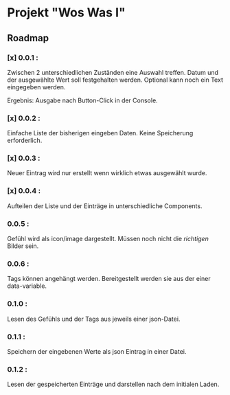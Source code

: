 # Projekt "Wos Was I"

## Roadmap

### [x] 0.0.1 :
Zwischen 2 unterschiedlichen Zuständen eine Auswahl treffen.
Datum und der ausgewählte Wert soll festgehalten werden.
Optional kann noch ein Text eingegeben werden.

Ergebnis: Ausgabe nach Button-Click in der Console.

### [x] 0.0.2 :
Einfache Liste der bisherigen eingeben Daten. Keine Speicherung erforderlich.

### [x] 0.0.3 : 
Neuer Eintrag wird nur erstellt wenn wirklich etwas ausgewählt wurde.

### [x] 0.0.4 : 
Aufteilen der Liste und der Einträge in unterschiedliche Components.

### 0.0.5 :
Gefühl wird als icon/image dargestellt. Müssen noch nicht die *richtigen* Bilder sein.

### 0.0.6 :
Tags können angehängt werden. Bereitgestellt werden sie aus der einer data-variable.

### 0.1.0 :
Lesen des Gefühls und der Tags aus jeweils einer json-Datei.

### 0.1.1 :
Speichern der eingebenen Werte als json Eintrag in einer Datei.

### 0.1.2 : 
Lesen der gespeicherten Einträge und darstellen nach dem initialen Laden.